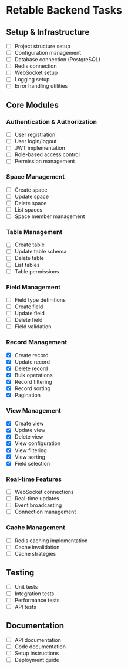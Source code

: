 # Retable Backend Tasks

## Setup & Infrastructure
- [ ] Project structure setup
- [ ] Configuration management
- [ ] Database connection (PostgreSQL)
- [ ] Redis connection
- [ ] WebSocket setup
- [ ] Logging setup
- [ ] Error handling utilities

## Core Modules
### Authentication & Authorization
- [ ] User registration
- [ ] User login/logout
- [ ] JWT implementation
- [ ] Role-based access control
- [ ] Permission management

### Space Management
- [ ] Create space
- [ ] Update space
- [ ] Delete space
- [ ] List spaces
- [ ] Space member management

### Table Management
- [ ] Create table
- [ ] Update table schema
- [ ] Delete table
- [ ] List tables
- [ ] Table permissions

### Field Management
- [ ] Field type definitions
- [ ] Create field
- [ ] Update field
- [ ] Delete field
- [ ] Field validation

### Record Management
- [x] Create record
- [x] Update record
- [x] Delete record
- [x] Bulk operations
- [x] Record filtering
- [x] Record sorting
- [x] Pagination

### View Management
- [x] Create view
- [x] Update view
- [x] Delete view
- [x] View configuration
- [x] View filtering
- [x] View sorting
- [x] Field selection

### Real-time Features
- [ ] WebSocket connections
- [ ] Real-time updates
- [ ] Event broadcasting
- [ ] Connection management

### Cache Management
- [ ] Redis caching implementation
- [ ] Cache invalidation
- [ ] Cache strategies

## Testing
- [ ] Unit tests
- [ ] Integration tests
- [ ] Performance tests
- [ ] API tests

## Documentation
- [ ] API documentation
- [ ] Code documentation
- [ ] Setup instructions
- [ ] Deployment guide